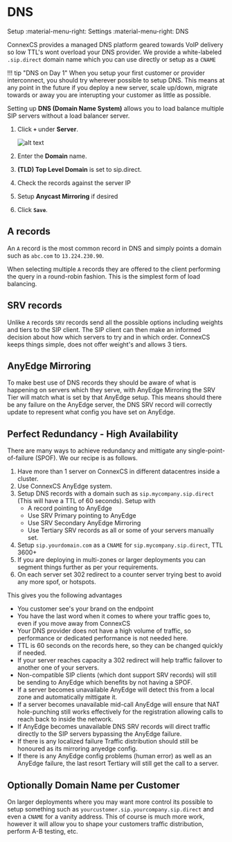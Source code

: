 # DNS
Setup :material-menu-right: Settings :material-menu-right: DNS

ConnexCS provides a managed DNS platform geared towards VoIP delivery so low TTL's wont overload your DNS provider.
We provide a white-labeled `.sip.direct` domain name which you can use directly or setup as a `CNAME`

!!! tip "DNS on Day 1"
	When you setup your first customer or provider interconnect, you should try wherever possible to setup DNS. This means at any point in the future
	if you deploy a new server, scale up/down, migrate towards or away you are interupting your customer as little as possible.

Setting up **DNS (Domain Name System)** allows you to load balance multiple SIP servers without a load balancer server.

1. Click **`+`** under **Server**.

    ![alt text][dns]

2. Enter the **Domain** name. 
3. **(TLD) Top Level Domain** is set to sip.direct.
4. Check the records against the server IP
5. Setup **Anycast Mirroring** if desired
7. Click **`Save`**.

## A records

An `A` record is the most common record in DNS and simply points a domain such as `abc.com` to `13.224.230.90`.

When selecting multiple `A` records they are offered to the client performing the query in a round-robin fashion. This is the simplest form of load balancing.

## SRV records

Unlike `A` records `SRV` records send all the possible options including weights and tiers to the SIP client. The SIP client can then make an informed decision about
how which servers to try and in which order. ConnexCS keeps things simple, does not offer weight's and allows 3 tiers.

## AnyEdge Mirroring

To make best use of DNS records they should be aware of what is happening on servers which they serve, with AnyEdge Mirroring the SRV Tier will match
what is set by that AnyEdge setup. This means should there be any failure on the AnyEdge server, the DNS SRV record will correctly update to represent
what config you have set on AnyEdge.

## Perfect Redundancy - High Availability

There are many ways to achieve redundancy and mittigate any single-point-of-failure (SPOF). We our recipe is as follows.

1. Have more than 1 server on ConnexCS in different datacentres inside a cluster.
2. Use ConnexCS AnyEdge system.
3. Setup DNS records with a domain such as `sip.mycompany.sip.direct` (This will have a TTL of 60 seconds). Setup with
	* A record pointing to AnyEdge
	* Use SRV Primary pointing to AnyEdge
	* Use SRV Secondary AnyEdge Mirroring
	* Use Tertiary SRV records as all or some of your servers manually set.
4. Setup `sip.yourdomain.com` as a `CNAME` for `sip.mycompany.sip.direct`, TTL 3600+
5. If you are deploying in multi-zones or larger deployments you can segment things further as per your requirements.
6. On each server set 302 redirect to a counter server trying best to avoid any more spof, or hotspots.

This gives you the following advantages
* You customer see's your brand on the endpoint
* You have the last word when it comes to where your traffic goes to, even if you move away from ConnexCS
* Your DNS provider does not have a high volume of traffic, so performance or dedicated performance is not needed here.
* TTL is 60 seconds on the records here, so they can be changed quickly if needed.
* If your server reaches capacity a 302 redirect will help traffic failover to another one of your servers.
* Non-compatible SIP clients (which dont support SRV records) will still be sending to AnyEdge which benefits by not having a SPOF.
* If a server becomes unavailable AnyEdge will detect this from a local zone and automatically mittigate it.
* If a server becomes unavailable mid-call AnyEdge will ensure that NAT hole-punching still works effectively for the registration allowing calls to reach back to inside the network.
* If AnyEdge becomes unavailable DNS SRV records will direct traffic directly to the SIP servers bypassing the AnyEdge failure.
* If there is any localized failure Traffic distribution should still be honoured as its mirroring anyedge config.
* If there is any AnyEdge config problems (human error) as well as an AnyEdge failure, the last resort Tertiary will still get the call to a server.

## Optionally Domain Name per Customer

On larger deployments where you may want more control its possible to setup something such as `yourcustomer.sip.yourcompany.sip.direct` and even a `CNAME` for a vanity address.
This of course is much more work, however it will allow you to shape your customers traffic distribution, perform A-B testing, etc.

[dns]: /misc/img/dns.png "DNS load-balance"

